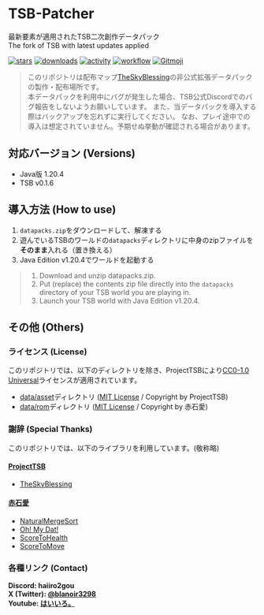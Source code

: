 # TSB-Patcher

最新要素が適用されたTSB二次創作データパック  
The fork of TSB with latest updates applied

[![stars](https://img.shields.io/github/stars/haiiro2gou/TSB-patcher?logo=github)](https://github.com/haiiro2gou/TSB-patcher/stargazers)
[![downloads](https://img.shields.io/github/downloads/haiiro2gou/TSB-patcher/total?logo=github)](https://github.com/haiiro2gou/TSB-patcher/releases/latest)
[![activity](https://img.shields.io/github/commit-activity/m/haiiro2gou/TSB-patcher?label=commit&logo=github)](https://github.com/haiiro2gou/TSB-patcher/commits/master)
[![workflow](https://img.shields.io/github/actions/workflow/status/haiiro2gou/TSB-patcher/datapack-linter.yml?branch=master&label=linter)](https://github.com/haiiro2gou/TSB-patcher/actions?query=workflow%3Alint-datapack)
[![Gitmoji](https://img.shields.io/badge/gitmoji-%20😜%20😍-FFDD67.svg)](https://gitmoji.carloscuesta.me/)

> このリポジトリは配布マップ[TheSkyBlessing](https://github.com/ProjectTSB/TheSkyBlessing)の非公式拡張データパックの製作・配布場所です。  
> 本データパックを利用中にバグが発生した場合、TSB公式Discordでのバグ報告をしないようお願いしています。
> また、当データパックを導入する際はバックアップを忘れずに実行してください。
> なお、プレイ途中での導入は想定されていません。予期せぬ挙動が確認される場合があります。

## 対応バージョン (Versions)

- Java版 1.20.4
- TSB v0.1.6

## 導入方法 (How to use)

1. `datapacks.zip`をダウンロードして、解凍する
2. 遊んでいるTSBのワールドの`datapacks`ディレクトリに中身のzipファイルを**そのまま**入れる（置き換える）
3. Java Edition v1.20.4でワールドを起動する

> 1. Download and unzip datapacks.zip.
> 2. Put (replace) the contents zip file directly into the `datapacks` directory of your TSB world you are playing in.
> 3. Launch your TSB world with Java Edition v1.20.4.

## その他 (Others)

### ライセンス (License)

このリポジトリでは、以下のディレクトリを除き、ProjectTSBにより[CC0-1.0 Universal](LICENSE)ライセンスが適用されています。

- [data/asset](data/asset/functions)ディレクトリ ([MIT License](https://github.com/ProjectTSB/TheSkyBlessing/blob/master/Asset/LICENSE) / Copyright by ProjectTSB)
- [data/rom](data/rom/functions)ディレクトリ ([MIT License](https://github.com/ProjectTSB/TheSkyBlessing/blob/master/OhMyDat/LICENSE) / Copyright by 赤石愛)

### 謝辞 (Special Thanks)

このリポジトリでは、以下のライブラリを利用しています。(敬称略)

#### [ProjectTSB](https://github.com/ProjectTSB)

- [TheSkyBlessing](https://github.com/ProjectTSB/TheSkyBlessing)

#### [赤石愛](https://twitter.com/AiAkaishi)

- [NaturalMergeSort](https://github.com/Ai-Akaishi/NaturalMergeSort)
- [Oh! My Dat!](https://github.com/Ai-Akaishi/OhMyDat)
- [ScoreToHealth](https://github.com/Ai-Akaishi/ScoreToHealth)
- [ScoreToMove](https://github.com/Ai-Akaishi/ScoreToMove)

### 各種リンク (Contact)

**Discord: haiiro2gou**  
**X (Twitter): [@blanoir3298](https://x.com/blanoir3298)**  
**Youtube: [はいいろ。](https://www.youtube.com/channel/UC4HoswwsCjgVmZlmhZ0Dpbg)**
